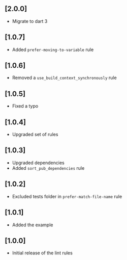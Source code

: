 ## [2.0.0]

- Migrate to dart 3

## [1.0.7]

- Added `prefer-moving-to-variable` rule

## [1.0.6]

- Removed a `use_build_context_synchronously` rule

## [1.0.5]

- Fixed a typo

## [1.0.4]

- Upgraded set of rules

## [1.0.3]

- Upgraded dependencies
- Added `sort_pub_dependencies` rule

## [1.0.2]

- Excluded tests folder in `prefer-match-file-name` rule

## [1.0.1]

- Added the example

## [1.0.0]

- Initial release of the lint rules